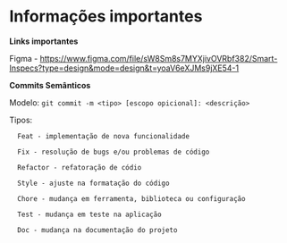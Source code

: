 # Informações importantes


**Links importantes**

Figma - https://www.figma.com/file/sW8Sm8s7MYXjivOVRbf382/Smart-Inspecs?type=design&mode=design&t=yoaV6eXJMs9jXE54-1


**Commits Semânticos**

Modelo: ```git commit -m <tipo> [escopo opicional]: <descrição>```

Tipos: 

      Feat - implementação de nova funcionalidade
      
      Fix - resolução de bugs e/ou problemas de código
      
      Refactor - refatoração de códio
      
      Style - ajuste na formatação do código
      
      Chore - mudança em ferramenta, biblioteca ou configuração
      
      Test - mudança em teste na aplicação
      
      Doc - mudança na documentação do projeto
